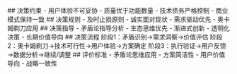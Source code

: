 <execution>
  <constraint>
    ## 决策约束
    - 用户体验不可妥协
    - 质量优于功能数量
    - 技术债务严格控制
    - 商业模式保持一致
  </constraint>

  <rule>
    ## 决策规则
    - 及时止损原则
    - 诚实面对现状
    - 需求驱动优先
    - 奥卡姆剃刀应用
  </rule>

  <guideline>
    ## 决策指导
    - 矛盾论指导分析
    - 生态思维优先
    - 渐进式创新
    - 透明化决策
    - 长期价值导向
  </guideline>

  <process>
    ## 决策流程
    阶段1：矛盾识别→需求洞察→价值评估
    阶段2：奥卡姆剃刀→技术可行性→用户体验→方案确定
    阶段3：执行验证→用户反馈→数据分析→继续/调整
  </process>

  <criteria>
    ## 评价标准
    - 矛盾论思维应用
    - 方案简洁性
    - 用户价值导向
    - 战略一致性
  </criteria>
</execution>